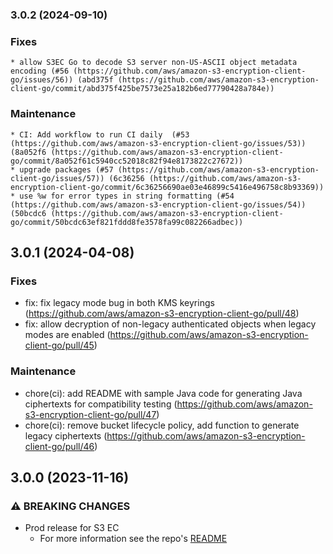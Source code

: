 ### 3.0.2 (2024-09-10)

### Fixes

    * allow S3EC Go to decode S3 server non-US-ASCII object metadata encoding (#56 (https://github.com/aws/amazon-s3-encryption-client-go/issues/56)) (abd375f (https://github.com/aws/amazon-s3-encryption-client-go/commit/abd375f425be7573e25a182b6ed77790428a784e))

### Maintenance

    * CI: Add workflow to run CI daily  (#53 (https://github.com/aws/amazon-s3-encryption-client-go/issues/53)) (8a052f6 (https://github.com/aws/amazon-s3-encryption-client-go/commit/8a052f61c5940cc52018c82f94e8173822c27672))
    * upgrade packages (#57 (https://github.com/aws/amazon-s3-encryption-client-go/issues/57)) (6c36256 (https://github.com/aws/amazon-s3-encryption-client-go/commit/6c36256690ae03e46899c5416e496758c8b93369))
    * use %w for error types in string formatting (#54 (https://github.com/aws/amazon-s3-encryption-client-go/issues/54)) (50bcdc6 (https://github.com/aws/amazon-s3-encryption-client-go/commit/50bcdc63ef821fddd8fe3578fa99c082266adbec))

## 3.0.1 (2024-04-08)

### Fixes

* fix: fix legacy mode bug in both KMS keyrings (https://github.com/aws/amazon-s3-encryption-client-go/pull/48)
* fix: allow decryption of non-legacy authenticated objects when legacy modes are enabled (https://github.com/aws/amazon-s3-encryption-client-go/pull/45)

### Maintenance

* chore(ci): add README with sample Java code for generating Java ciphertexts for compatibility testing (https://github.com/aws/amazon-s3-encryption-client-go/pull/47)
* chore(ci): remove bucket lifecycle policy, add function to generate legacy ciphertexts (https://github.com/aws/amazon-s3-encryption-client-go/pull/46)

## 3.0.0 (2023-11-16)

### ⚠ BREAKING CHANGES

* Prod release for S3 EC
  * For more information see the repo's [README](https://github.com/aws/amazon-s3-encryption-client-go/blob/main/README.md)


